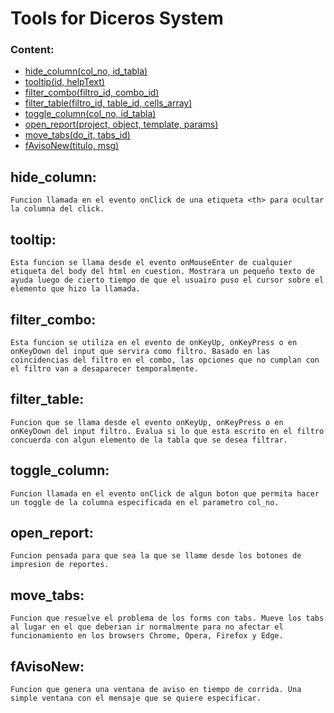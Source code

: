 # Tools for Diceros System

### Content:
- [hide_column(col_no, id_tabla)](#hide_column)
- [tooltip(id, helpText)](#tooltip)
- [filter_combo(filtro_id, combo_id)](#filter_combo)
- [filter_table(filtro_id, table_id, cells_array)](#filter_table)
- [toggle_column(col_no, id_tabla)](#toggle_column)
- [open_report(project, object, template, params)](#open_report)
- [move_tabs(do_it, tabs_id)](#move_tabs)
- [fAvisoNew(titulo, msg)](#fAvisoNew)

## hide_column:
    Funcion llamada en el evento onClick de una etiqueta <th> para ocultar la columna del click.

## tooltip:
    Esta funcion se llama desde el evento onMouseEnter de cualquier etiqueta del body del html en cuestion. Mostrara un pequeño texto de ayuda luego de cierto tiempo de que el usuairo puso el cursor sobre el elemento que hizo la llamada.

## filter_combo:
    Esta funcion se utiliza en el evento de onKeyUp, onKeyPress o en onKeyDown del input que servira como filtro. Basado en las coincidencias del filtro en el combo, las opciones que no cumplan con	el filtro van a desaparecer temporalmente.

## filter_table:
    Funcion que se llama desde el evento onKeyUp, onKeyPress o en onKeyDown del input filtro. Evalua si lo que esta escrito en el filtro concuerda con algun elemento de la tabla que se desea filtrar.

## toggle_column:
    Funcion llamada en el evento onClick de algun boton que permita hacer un toggle de la columna especificada en el parametro col_no.

## open_report:
    Funcion pensada para que sea la que se llame desde los botones de impresion de reportes.

## move_tabs:
    Funcion que resuelve el problema de los forms con tabs. Mueve los tabs al lugar en el que deberian ir normalmente para no afectar el funcionamiento en los browsers Chrome, Opera, Firefox y Edge.

## fAvisoNew:
    Funcion que genera una ventana de aviso en tiempo de corrida. Una simple ventana con el mensaje que se quiere especificar.